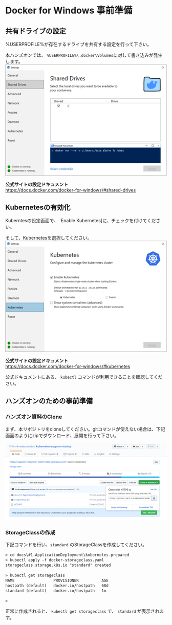# Docker for Windows 事前準備

## 共有ドライブの設定
%USERPROFILE%が存在するドライブを共有する設定を行って下さい。

本ハンズオンでは、 `%USERPROFILE%\.docker\Volumes`に対して書き込みが発生します。
![image](../images/win-drive-setting.png)

**公式サイトの設定ドキュメント**<br>
https://docs.docker.com/docker-for-windows/#shared-drives

## Kubernetesの有効化

Kuberntesの設定画面で、 `Enable Kubernetes]に、チェックを付けてください。

そして、Kubernetesを選択してください。
![image](../images/win-kubernetes-setting.png)

**公式サイトの設定ドキュメント**<br>
https://docs.docker.com/docker-for-windows/#kubernetes

公式ドキュメントにある、 `kubectl` コマンドが利用できることを確認してください。

## ハンズオンのための事前準備

### ハンズオン資料のClone
まず、本リポジトリをcloneしてください。gitコマンドが使えない場合は、下記画面のようにzipでダウンロード、展開を行って下さい。

![image](../images/git-zip-download.png)

### StorageClassの作成

下記コマンドを行い、`standard` のStorageClassを作成してください。

```
> cd docs\#1-ApplicationDeployment\kubernetes-prepared 
> kubectl apply -f docker-storageclass.yaml
storageclass.storage.k8s.io "standard" created

> kubectl get storageclass
NAME                 PROVISIONER          AGE
hostpath (default)   docker.io/hostpath   68d
standard (default)   docker.io/hostpath   1m

>
```

正常に作成されると、 `kubectl get storageclass` で、 `standard` が表示されます。
